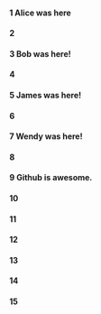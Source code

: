 #### 1 Alice was here
#### 2
#### 3 Bob was here!
#### 4
#### 5 James was here!
#### 6
#### 7 Wendy was here!
#### 8
#### 9 Github is awesome.
#### 10
#### 11
#### 12
#### 13
#### 14
#### 15